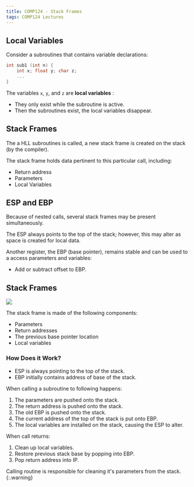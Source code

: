 ```yaml
---
title: COMP124 - Stack Frames
tags: COMP124 Lectures
---
```

## Local Variables
Consider a subroutines that contains variable declarations:

```cpp
int sub1 (int n) {
	int x; float y; char z;
	...
}
```

The variables `x`, `y`, and `z` are **local variables**
:

* They only exist while the subroutine is active.
* Then the subroutines exist, the local variables disappear.

## Stack Frames
The a HLL subroutines is called, a new stack frame is created on the stack (by the compiler).

The stack frame holds data pertinent to this particular call, including:

* Return address
* Parameters
* Local Variables

## ESP and EBP
Because of nested calls, several stack frames may be present simultaneously.

The ESP always points to the top of the stack; however, this may alter as space is created for local data.

Another register, the EBP (base pointer), remains stable and can be used to a access parameters and variables:

* Add or subtract offset to EBP.

## Stack Frames

![]({{site.baseurl}}/assets/comp124/lectures/2021-02-26-1.png)

The stack frame is made of the following components:

* Parameters
* Return addresses
* The previous base pointer location
* Local variables

### How Does it Work?

* ESP is always pointing to the top of the stack.
* EBP initially contains address of base of the stack.

When calling a subroutine to following happens:

1. The parameters are pushed onto the stack.
1. The return address is pushed onto the stack.
1. The old EBP is pushed onto the stack. 
1. The current address of the  top of the stack is put onto EBP.
1. The local variables are installed on the stack, causing the ESP to alter.

When call returns:

1. Clean up local variables.
1. Restore previous stack base by popping into EBP.
1. Pop return address into IP.

Calling routine is responsible for cleaning it's parameters from the stack.
{:.warning}